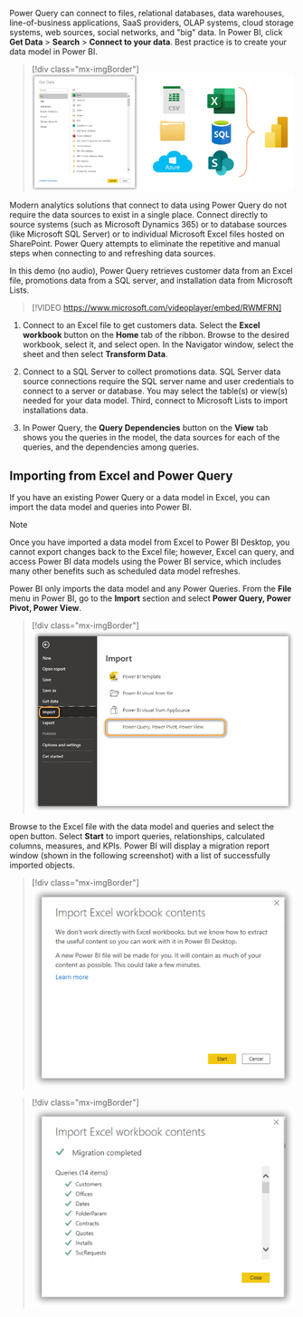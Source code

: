 Power Query can connect to files, relational databases, data warehouses, line-of-business applications, SaaS providers, OLAP systems, cloud storage systems, web sources, social networks, and "big" data. In Power BI, click **Get Data** > **Search** > **Connect to your data**. Best practice is to create your data model in Power BI.
> [!div class="mx-imgBorder"]
> [![Screenshot of Power BI Get Data window with common data sources CSV, XLSX, Folders, SQL, Azure, and SharePoint.](../media/get-data.png)](../media/get-data.png#lightbox)

Modern analytics solutions that connect to data using Power Query do not require the data sources to exist in a single place. Connect directly to source systems (such as Microsoft Dynamics 365) or to database sources (like Microsoft SQL Server) or to individual Microsoft Excel files hosted on SharePoint. Power Query attempts to eliminate the repetitive and manual steps when connecting to and refreshing data sources.

In this demo (no audio), Power Query retrieves customer data from an Excel file, promotions data from a SQL server, and installation data from Microsoft Lists.

> [!VIDEO https://www.microsoft.com/videoplayer/embed/RWMFRN]

1.  Connect to an Excel file to get customers data. Select the **Excel workbook** button on the **Home** tab of the ribbon. Browse to the desired workbook, select it, and select open. In the Navigator window, select the sheet and then select **Transform Data**.

1.  Connect to a SQL Server to collect promotions data. SQL Server data source connections require the SQL server name and user credentials to connect to a server or database. You may select the table(s) or view(s) needed for your data model. Third, connect to Microsoft Lists to import installations data.

1.  In Power Query, the **Query Dependencies** button on the **View** tab shows you the queries in the model, the data sources for each of the queries, and the dependencies among queries.

## Importing from Excel and Power Query

If you have an existing Power Query or a data model in Excel, you can import the data model and queries into Power BI.

> [!NOTE]
> Once you have imported a data model from Excel to Power BI Desktop, you cannot export changes back to the Excel file; however, Excel can query, and access Power BI data models using the Power BI service, which includes many other benefits such as scheduled data model refreshes.

Power BI only imports the data model and any Power Queries. From the **File** menu in Power BI, go to the **Import** section and select **Power Query, Power Pivot, Power View**.

> [!div class="mx-imgBorder"]
> [![Screenshot of the Import menu with Power Query, Power Pivot, Power View selected.](../media/import.png)](../media/import.png#lightbox)

Browse to the Excel file with the data model and queries and select the open button. Select **Start** to import queries, relationships, calculated columns, measures, and KPIs. Power BI will display a migration report window (shown in the following screenshot) with a list of successfully imported objects.

> [!div class="mx-imgBorder"]
> [![Screenshot of the workbook import start message.](../media/workbook-import-start.png)](../media/workbook-import-start.png#lightbox)

> [!div class="mx-imgBorder"]
> [![Screenshot of the migration complete message.](../media/migration-complete.png)](../media/migration-complete.png#lightbox)

